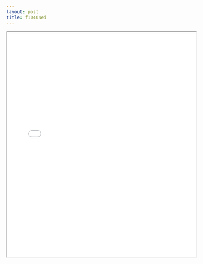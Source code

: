 ```yaml
---
layout: post
title: f1040sei
---
```


<div class="pdf-container">
<iframe src="/ea/assets/pdfs/misc/f1040sei.pdf" height="600" width="100%" allowFullScreen="true"></iframe>
</div>

